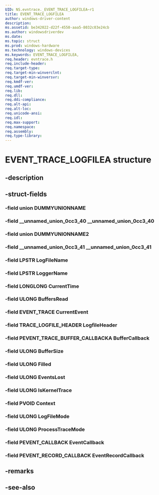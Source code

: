 ```yaml
---
UID: NS.evntrace._EVENT_TRACE_LOGFILEA~r1
title: EVENT_TRACE_LOGFILEA
author: windows-driver-content
description: 
ms.assetid: be342022-d22f-4550-aaa5-8032c03e24cb
ms.author: windowsdriverdev
ms.date: 
ms.topic: struct
ms.prod: windows-hardware
ms.technology: windows-devices
ms.keywords: EVENT_TRACE_LOGFILEA, 
req.header: evntrace.h
req.include-header:
req.target-type:
req.target-min-winverclnt:
req.target-min-winversvr:
req.kmdf-ver:
req.umdf-ver:
req.lib:
req.dll:
req.ddi-compliance:
req.alt-api:
req.alt-loc:
req.unicode-ansi:
req.idl:
req.max-support:
req.namespace:
req.assembly:
req.type-library:
---
```


# EVENT_TRACE_LOGFILEA structure

## -description



## -struct-fields

### -field union DUMMYUNIONNAME			
 	
### -field __unnamed_union_0cc3_40 __unnamed_union_0cc3_40			
 	
### -field union DUMMYUNIONNAME2			
 	
### -field __unnamed_union_0cc3_41 __unnamed_union_0cc3_41			
 	
### -field LPSTR LogFileName			
 	
### -field LPSTR LoggerName			
 	
### -field LONGLONG CurrentTime			
 	
### -field ULONG BuffersRead			
 	
### -field EVENT_TRACE CurrentEvent			
 	
### -field TRACE_LOGFILE_HEADER LogfileHeader			
 	
### -field PEVENT_TRACE_BUFFER_CALLBACKA BufferCallback			
 	
### -field ULONG BufferSize			
 	
### -field ULONG Filled			
 	
### -field ULONG EventsLost			
 	
### -field ULONG IsKernelTrace			
 	
### -field PVOID Context			
 	
### -field ULONG LogFileMode			
 	
### -field ULONG ProcessTraceMode			
 	
### -field PEVENT_CALLBACK EventCallback			
 	
### -field PEVENT_RECORD_CALLBACK EventRecordCallback			
 	
## -remarks

## -see-also